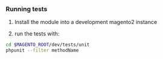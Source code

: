 ### Running tests

1. Install the module into a development magento2 instance

2. run the tests with:

```bash
cd $MAGENTO_ROOT/dev/tests/unit
phpunit --filter methodName
```
